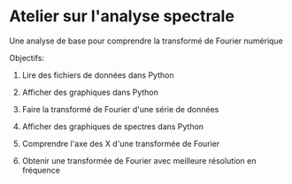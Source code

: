 # Atelier sur l'analyse spectrale

Une analyse de base pour comprendre la transformé de Fourier numérique



Objectifs:

1. Lire des fichiers de données dans Python

2. Afficher des graphiques dans Python

3. Faire la transformé de Fourier d'une série de données

4. Afficher des graphiques de spectres dans Python

5. Comprendre l'axe des X d'une transformée de Fourier

6. Obtenir une transformée de Fourier avec meilleure résolution en fréquence

   